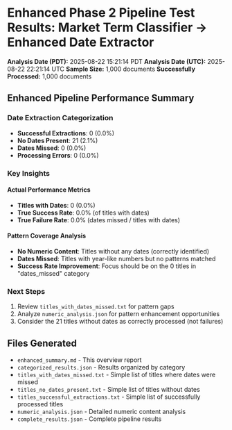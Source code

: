 # Enhanced Phase 2 Pipeline Test Results: Market Term Classifier → Enhanced Date Extractor

**Analysis Date (PDT):** 2025-08-22 15:21:14 PDT
**Analysis Date (UTC):** 2025-08-22 22:21:14 UTC
**Sample Size:** 1,000 documents
**Successfully Processed:** 1,000 documents

## Enhanced Pipeline Performance Summary

### Date Extraction Categorization
- **Successful Extractions**: 0 (0.0%)
- **No Dates Present**: 21 (2.1%)
- **Dates Missed**: 0 (0.0%)
- **Processing Errors**: 0 (0.0%)

### Key Insights

#### Actual Performance Metrics
- **Titles with Dates**: 0 (0.0%)
- **True Success Rate**: 0.0% (of titles with dates)
- **True Failure Rate**: 0.0% (dates missed / titles with dates)

#### Pattern Coverage Analysis
- **No Numeric Content**: Titles without any dates (correctly identified)
- **Dates Missed**: Titles with year-like numbers but no patterns matched
- **Success Rate Improvement**: Focus should be on the 0 titles in "dates_missed" category

### Next Steps
1. Review `titles_with_dates_missed.txt` for pattern gaps
2. Analyze `numeric_analysis.json` for pattern enhancement opportunities
3. Consider the 21 titles without dates as correctly processed (not failures)

## Files Generated
- `enhanced_summary.md` - This overview report
- `categorized_results.json` - Results organized by category
- `titles_with_dates_missed.txt` - Simple list of titles where dates were missed
- `titles_no_dates_present.txt` - Simple list of titles without dates
- `titles_successful_extractions.txt` - Simple list of successfully processed titles
- `numeric_analysis.json` - Detailed numeric content analysis
- `complete_results.json` - Complete pipeline results
